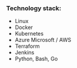 ### Technology stack:
- Linux
- Docker
- Kubernetes
- Azure Microsoft / AWS
- Terraform
- Jenkins
- Python, Bash, Go
